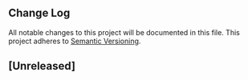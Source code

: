 ## Change Log
All notable changes to this project will be documented in this file.
This project adheres to [Semantic Versioning](http://semver.org/).

[Unreleased]
---------------------
